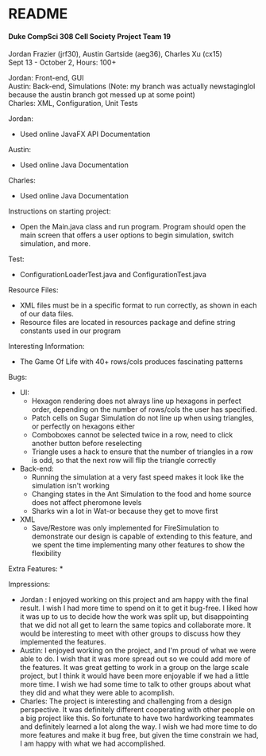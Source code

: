 # README

#### Duke CompSci 308 Cell Society Project Team 19

Jordan Frazier (jrf30), Austin Gartside (aeg36), Charles Xu (cx15) <br>
Sept 13 - October 2, Hours: 100+

Jordan: Front-end, GUI <br>
Austin: Back-end, Simulations (Note: my branch was actually newstaginglol because the austin branch got messed up at some point)<br>
Charles: XML, Configuration, Unit Tests<br>

Jordan:
* Used online JavaFX API Documentation

Austin: 
* Used online Java Documentation

Charles:
* Used online Java Documentation

Instructions on starting project:
* Open the Main.java class and run program. Program should open the main screen that offers a user options to begin simulation, switch 
simulation, and more.

Test:
* ConfigurationLoaderTest.java and ConfigurationTest.java

Resource Files:
* XML files must be in a specific format to run correctly, as shown in each of our data files. 
* Resource files are located in resources package and define string constants used in our program

Interesting Information: 
* The Game Of Life with 40+ rows/cols produces fascinating patterns 

Bugs:
* UI:
    * Hexagon rendering does not always line up hexagons in perfect order, depending on the number of rows/cols the user has specified.
    * Patch cells on Sugar Simulation do not line up when using triangles, or perfectly on hexagons either
    * Comboboxes cannot be selected twice in a row, need to click another button before reselecting
    * Triangle uses a hack to ensure that the number of triangles in a row is odd, so that the next row will flip the triangle correctly
* Back-end:
    * Running the simulation at a very fast speed makes it look like the simulation isn't working
    * Changing states in the Ant Simulation to the food and home source does not affect pheromone levels
    * Sharks win a lot in Wat-or because they get to move first
* XML
    * Save/Restore was only implemented for FireSimulation to demonstrate our design is capable of extending to this feature, and we spent
     the time implementing many other features to show the flexibility

Extra Features:
* 

Impressions: 
* Jordan : 
I enjoyed working on this project and am happy with the final result. I wish I had more time to spend on it to get it bug-free. I liked how
it was up to us to decide how the work was split up, but disappointing that we did not all get to learn the same topics and collaborate more.
It would be interesting to meet with other groups to discuss how they implemented the features. 
* Austin:
I enjoyed working on the project, and I'm proud of what we were able to do. I wish that it was more spread out so we could add more of
the features. It was great getting to work in a group on the large scale project, but I think it would have been more enjoyable if we had a little more time.
I wish we had some time to talk to other groups about what they did and what they were able to acomplish.
* Charles:
The project is interesting and challenging from a design perspective. It was definitely different cooperating with other people on a big project like this.
So fortunate to have two hardworking teammates and definitely learned a lot along the way. I wish we had more time to do more features and make it bug free, but given
the time constrain we had, I am happy with what we had accomplished. 
